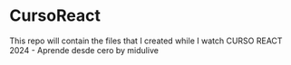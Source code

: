 # CursoReact
This repo will contain the files that I created while I watch CURSO REACT 2024 - Aprende desde cero by midulive
